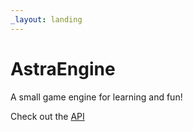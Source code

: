 ```yaml
---
_layout: landing
---
```


# AstraEngine

A small game engine for learning and fun!

Check out the [API](api/AstraEngine.Core.html)